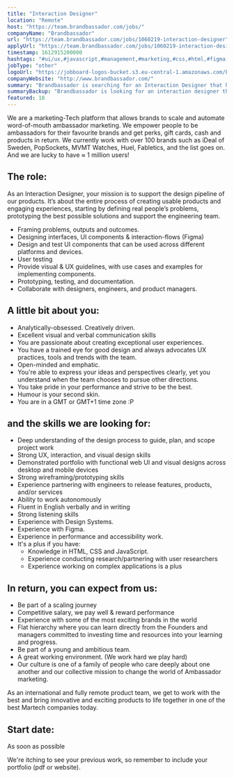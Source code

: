```yaml
---
title: "Interaction Designer"
location: "Remote"
host: "https://team.brandbassador.com/jobs/"
companyName: "Brandbassador"
url: "https://team.brandbassador.com/jobs/1060219-interaction-designer"
applyUrl: "https://team.brandbassador.com/jobs/1060219-interaction-designer/applications/new?"
timestamp: 1612915200000
hashtags: "#ui/ux,#javascript,#management,#marketing,#css,#html,#figma,#branding,#office,#finance"
jobType: "other"
logoUrl: "https://jobboard-logos-bucket.s3.eu-central-1.amazonaws.com/brandbassador"
companyWebsite: "http://www.brandbassador.com/"
summary: "Brandbassador is searching for an Interaction Designer that has experience partnering with engineers to release features, products, and/or services."
summaryBackup: "Brandbassador is looking for an interaction designer that has experience in: #branding, #javascript, #management."
featured: 18
---
```


We are a marketing-Tech platform that allows brands to scale and automate word-of-mouth ambassador marketing. We empower people to be ambassadors for their favourite brands and get perks, gift cards, cash and products in return. We currently work with over 100 brands such as iDeal of Sweden, PopSockets, MVMT Watches, Huel, Fabletics, and the list goes on. And we are lucky to have ≈ 1 million users!

## The role:

As an Interaction Designer, your mission is to support the design pipeline of our products. It’s about the entire process of creating usable products and engaging experiences, starting by defining real people’s problems, prototyping the best possible solutions and support the engineering team. 

*   Framing problems, outputs and outcomes.
*   Designing interfaces, UI components & interaction-flows (Figma)
*   Design and test UI components that can be used across different platforms and devices. 
*   User testing
*   Provide visual & UX guidelines, with use cases and examples for implementing components.
*   Prototyping, testing, and documentation.
*   Collaborate with designers, engineers, and product managers.

## A little bit about you:

*   Analytically-obsessed. Creatively driven.
*   Excellent visual and verbal communication skills
*   You are passionate about creating exceptional user experiences.
*   You have a trained eye for good design and always advocates UX practices, tools and trends with the team.
*   Open-minded and emphatic.
*   You're able to express your ideas and perspectives clearly, yet you understand when the team chooses to pursue other directions.
*   You take pride in your performance and strive to be the best.
*   Humour is your second skin.
*   You are in a GMT or GMT+1 time zone :P 

## and the skills we are looking for:

*   Deep understanding of the design process to guide, plan, and scope project work
*   Strong UX, interaction, and visual design skills
*   Demonstrated portfolio with functional web UI and visual designs across desktop and mobile devices
*   Strong wireframing/prototyping skills
*   Experience partnering with engineers to release features, products, and/or services
*   Ability to work autonomously
*   Fluent in English verbally and in writing
*   Strong listening skills
*   Experience with Design Systems.
*   Experience with Figma.
*   Experience in performance and accessibility work.
*   It's a plus if you have:
    *   Knowledge in HTML, CSS and JavaScript. 
    *   Experience conducting research/partnering with user researchers
    *   Experience working on complex applications is a plus

## In return, you can expect from us:

*   Be part of a scaling journey
*   Competitive salary, we pay well & reward performance
*   Experience with some of the most exciting brands in the world
*   Flat hierarchy where you can learn directly from the Founders and managers committed to investing time and resources into your learning and progress.
*   Be part of a young and ambitious team.
*   A great working environment. (We work hard we play hard)
*   Our culture is one of a family of people who care deeply about one another and our collective mission to change the world of Ambassador marketing.

As an international and fully remote product team, we get to work with the best and bring innovative and exciting products to life together in one of the best Martech companies today.

## Start date: 

As soon as possible

We're itching to see your previous work, so remember to include your portfolio (pdf or website).
